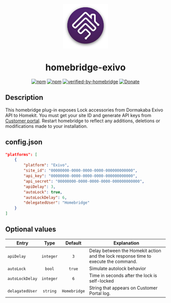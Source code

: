 <p align="center">
  <a href="https://github.com/homebridge/homebridge"><img src="https://raw.githubusercontent.com/homebridge/branding/master/logos/homebridge-color-round-stylized.png" height="140"></a>
</p>

<span align="center">

# homebridge-exivo

[![npm](https://img.shields.io/npm/v/homebridge-exivo.svg)](https://www.npmjs.com/package/homebridge-exivo) [![npm](https://img.shields.io/npm/dt/homebridge-exivo.svg)](https://www.npmjs.com/package/homebridge-exivo) [![verified-by-homebridge](https://badgen.net/badge/homebridge/verified/purple)](https://github.com/homebridge/homebridge/wiki/Verified-Plugins) [![Donate](https://img.shields.io/badge/donate-PayPal-blue.svg)](https://www.paypal.com/donate?hosted_button_id=LU7BSTQF3DEZQ)

</span>

## Description
This homebridge plug-in exposes Lock accessories from Dormakaba Exivo API to Homekit.
You must get your site ID and generate API keys from [Customer portal](https://auth.exivo.io/login).
Restart homebridge to reflect any additions, deletions or modifications made to your installation.

## config.json

```json
"platforms": [
    {
        "platform": "Exivo",
        "site_id": "00000000-0000-0000-0000-000000000000",
        "api_key": "00000000-0000-0000-0000-000000000000",
        "api_secret": "00000000-0000-0000-0000-000000000000",
        "apiDelay": 3,
        "autoLock": true,
        "autoLockDelay": 6,
        "delegatedUser": "Homebridge"
    }
]
```
## Optional values

<table>
<thead>
<th>Entry</th>
<th>Type</th>
<th>Default</th>
<th>Explanation</th>
</thead>
<tr>
<td><code>apiDelay</code></td>
<td align="center"><code>integer</code></td>
<td align="center"><code>3</code></td>
<td>Delay between the Homekit action and the lock response time to execute the command.</td>
</tr>
<tr>
<td><code>autoLock</code></td>
<td align="center"><code>bool</code></td>
<td align="center"><code>true</code></td>
<td>Simulate autolock behavior</td>
</tr>
<tr>
<td><code>autoLockDelay</code></td>
<td align="center"><code>integer</code></td>
<td align="center"><code>6</code></td>
<td>Time in seconds after the lock is self-locked</td>
</tr>
<tr>
<td><code>delagatedUser</code></td>
<td align="center"><code>string</code></td>
<td align="center"><code>Homebridge</code></td>
<td>String that appears on Customer Portal log.</td>
</tr>
</table>